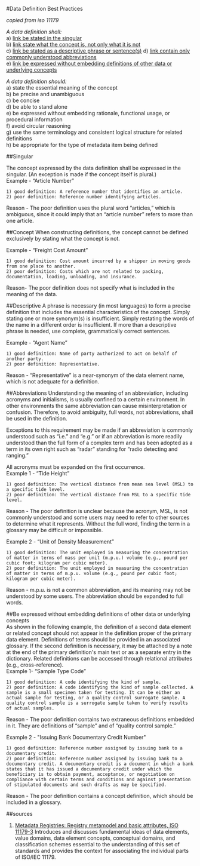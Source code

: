 #Data Definition Best Practices

_copied from iso 11179_

*A data definition shall:*  
a) [link be stated in the singular](#singular)  
b) [link state what the concept is, not only what it is not](#concept)  
c) [link be stated as a descriptive phrase or sentence(s)](#descriptive) 
d) [link contain only commonly understood abbreviations](#abbreviation)  
e) [link be expressed without embedding definitions of other data or underlying concepts](#embed)  

*A data definition should:*  
a) state the essential meaning of the concept  
b) be precise and unambiguous  
c) be concise  
d) be able to stand alone  
e) be expressed without embedding rationale, functional usage, or procedural information  
f) avoid circular reasoning  
g) use the same terminology and consistent logical structure for related definitions  
h) be appropriate for the type of metadata item being defined  

<a name="singular"></a>
##Singular 

The concept expressed by the data definition shall be expressed in the singular. (An exception is made if the concept itself is plural.)  
Example - “Article Number”  
```
1) good definition: A reference number that identifies an article. 
2) poor definition: Reference number identifying articles.
```
Reason - The poor definition uses the plural word “articles,” which is ambiguous, since it could imply that an “article number” refers to more than one article.  

<a name="concept"></a>
##Concept
When constructing definitions, the concept cannot be defined exclusively by stating what the concept is not.

Example - “Freight Cost Amount”
```
1) good definition: Cost amount incurred by a shipper in moving goods from one place to another.
2) poor definition: Costs which are not related to packing, documentation, loading, unloading, and insurance.
```
Reason- The poor definition does not specify what is included in the meaning of the data.

<a name="descriptive">
##Descriptive
A phrase is necessary (in most languages) to form a precise definition that includes the essential characteristics of the concept. Simply stating one or more synonym(s) is insufficient. Simply restating the words of the name in a different order is insufficient. If more than a descriptive phrase is needed, use complete, grammatically correct sentences.  

Example - “Agent Name”  
```
1) good definition: Name of party authorized to act on behalf of another party. 
2) poor definition: Representative.
```
Reason - “Representative” is a near-synonym of the data element name, which is not adequate for a definition.

<a name="abbreviations"></a>
##Abbreviations
Understanding the meaning of an abbreviation, including acronyms and initialisms, is usually confined to a certain environment. In other environments the same abbreviation can cause misinterpretation or confusion. Therefore, to avoid ambiguity, full words, not abbreviations, shall be used in the definition.  

Exceptions to this requirement may be made if an abbreviation is commonly understood such as “i.e.” and “e.g.” or if an abbreviation is more readily understood than the full form of a complex term and has been adopted as a term in its own right such as “radar” standing for “radio detecting and ranging.”  

All acronyms must be expanded on the first occurrence.  
Example 1 - “Tide Height”
```
1) good definition: The vertical distance from mean sea level (MSL) to a specific tide level. 
2) poor definition: The vertical distance from MSL to a specific tide level.
```
Reason - The poor definition is unclear because the acronym, MSL, is not commonly understood and some users may need to refer to other sources to determine what it represents. Without the full word, finding the term in a glossary may be difficult or impossible.   

Example 2 - “Unit of Density Measurement”  
```
1) good definition: The unit employed in measuring the concentration of matter in terms of mass per unit (m.p.u.) volume (e.g., pound per cubic foot; kilogram per cubic meter).
2) poor definition: The unit employed in measuring the concentration of matter in terms of m.p.u. volume (e.g., pound per cubic foot; kilogram per cubic meter).
```
Reason - m.p.u. is not a common abbreviation, and its meaning may not be understood by some users. The abbreviation should be expanded to full words.

<a name="embed"></a>
##Be expressed without embedding definitions of other data or underlying concepts  
As shown in the following example, the definition of a second data element or related concept should not appear in the definition proper of the primary data element. Definitions of terms should be provided in an associated glossary. If the second definition is necessary, it may be attached by a note at the end of the primary definition's main text or as a separate entry in the dictionary. Related definitions can be accessed through relational attributes (e.g., cross-reference).  
Example 1- “Sample Type Code”
```
1) good definition: A code identifying the kind of sample.
2) poor definition: A code identifying the kind of sample collected. A sample is a small specimen taken for testing. It can be either an actual sample for testing, or a quality control surrogate sample. A quality control sample is a surrogate sample taken to verify results of actual samples.
```
Reason - The poor definition contains two extraneous definitions embedded in it. They are definitions of “sample” and of “quality control sample.”

Example 2 - "Issuing Bank Documentary Credit Number"
```
1) good definition: Reference number assigned by issuing bank to a documentary credit.
2) poor definition: Reference number assigned by issuing bank to a documentary credit. A documentary credit is a document in which a bank states that it has issued a documentary credit under which the beneficiary is to obtain payment, acceptance, or negotiation on compliance with certain terms and conditions and against presentation of stipulated documents and such drafts as may be specified.
```
Reason  - The poor definition contains a concept definition, which should be included in a glossary.


##sources

1. <a href="http://metadata-standards.org/11179/">Metadata Registries: Registry metamodel and basic attributes, ISO 11179-3</a>
Introduces and discusses fundamental ideas of data elements, value domains, data element concepts, conceptual domains, and classification schemes essential to the understanding of this set of standards and provides the context for associating the individual parts of ISO/IEC 11179.



